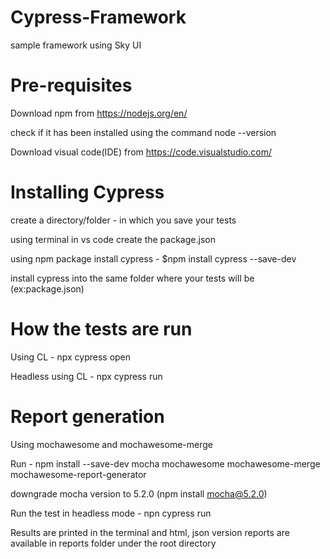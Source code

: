 # Cypress-Framework
sample framework using Sky UI

# Pre-requisites

Download npm from https://nodejs.org/en/

check if it has been installed using the command node --version

Download visual code(IDE) from https://code.visualstudio.com/

# Installing Cypress

create a directory/folder - in which you save your tests

using terminal in vs code create the package.json

using npm package install cypress - $npm install cypress --save-dev

install cypress into the same folder where your tests will be (ex:package.json) 

# How the tests are run 

Using CL - npx cypress open

Headless using CL - npx cypress run

# Report generation

Using mochawesome and mochawesome-merge

Run - npm install --save-dev mocha mochawesome mochawesome-merge mochawesome-report-generator

downgrade mocha version to 5.2.0 (npm install mocha@5.2.0)

Run the test in headless mode - npn cypress run

Results are printed in the terminal and html, json version reports are available in reports folder under the root directory
